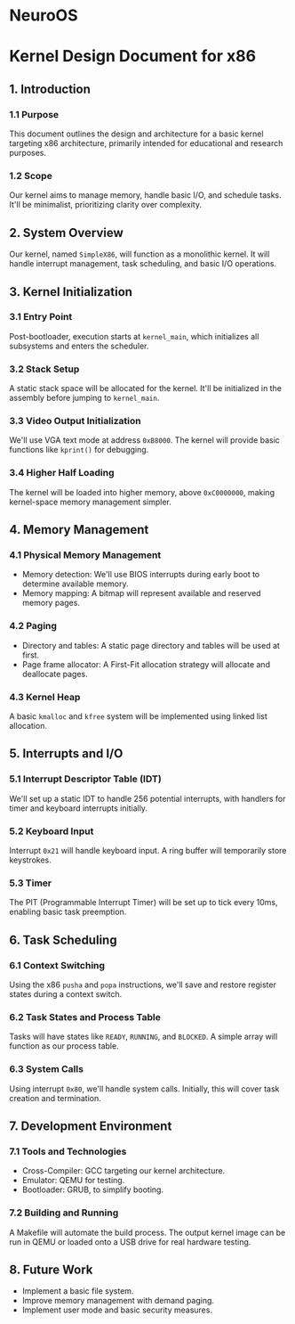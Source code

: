 # NeuroOS

# Kernel Design Document for x86

## 1. Introduction

### 1.1 Purpose
This document outlines the design and architecture for a basic kernel targeting x86 architecture, primarily intended for educational and research purposes.

### 1.2 Scope
Our kernel aims to manage memory, handle basic I/O, and schedule tasks. It'll be minimalist, prioritizing clarity over complexity.

## 2. System Overview

Our kernel, named `SimpleX86`, will function as a monolithic kernel. It will handle interrupt management, task scheduling, and basic I/O operations.

## 3. Kernel Initialization

### 3.1 Entry Point
Post-bootloader, execution starts at `kernel_main`, which initializes all subsystems and enters the scheduler.

### 3.2 Stack Setup
A static stack space will be allocated for the kernel. It'll be initialized in the assembly before jumping to `kernel_main`.

### 3.3 Video Output Initialization
We'll use VGA text mode at address `0xB8000`. The kernel will provide basic functions like `kprint()` for debugging.

### 3.4 Higher Half Loading
The kernel will be loaded into higher memory, above `0xC0000000`, making kernel-space memory management simpler.

## 4. Memory Management

### 4.1 Physical Memory Management
- Memory detection: We'll use BIOS interrupts during early boot to determine available memory.
- Memory mapping: A bitmap will represent available and reserved memory pages.

### 4.2 Paging
- Directory and tables: A static page directory and tables will be used at first.
- Page frame allocator: A First-Fit allocation strategy will allocate and deallocate pages.

### 4.3 Kernel Heap
A basic `kmalloc` and `kfree` system will be implemented using linked list allocation.

## 5. Interrupts and I/O

### 5.1 Interrupt Descriptor Table (IDT)
We'll set up a static IDT to handle 256 potential interrupts, with handlers for timer and keyboard interrupts initially.

### 5.2 Keyboard Input
Interrupt `0x21` will handle keyboard input. A ring buffer will temporarily store keystrokes.

### 5.3 Timer
The PIT (Programmable Interrupt Timer) will be set up to tick every 10ms, enabling basic task preemption.

## 6. Task Scheduling

### 6.1 Context Switching
Using the x86 `pusha` and `popa` instructions, we'll save and restore register states during a context switch.

### 6.2 Task States and Process Table
Tasks will have states like `READY`, `RUNNING`, and `BLOCKED`. A simple array will function as our process table.

### 6.3 System Calls
Using interrupt `0x80`, we'll handle system calls. Initially, this will cover task creation and termination.

## 7. Development Environment

### 7.1 Tools and Technologies
- Cross-Compiler: GCC targeting our kernel architecture.
- Emulator: QEMU for testing.
- Bootloader: GRUB, to simplify booting.

### 7.2 Building and Running
A Makefile will automate the build process. The output kernel image can be run in QEMU or loaded onto a USB drive for real hardware testing.

## 8. Future Work

- Implement a basic file system.
- Improve memory management with demand paging.
- Implement user mode and basic security measures.
